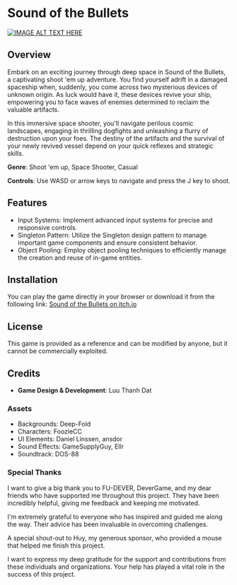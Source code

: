 # Sound of the Bullets

[![IMAGE ALT TEXT HERE](https://img.youtube.com/vi/SUD29cyeamc/0.jpg)](https://www.youtube.com/watch?v=SUD29cyeamc)

## Overview

Embark on an exciting journey through deep space in Sound of the Bullets, a captivating shoot 'em up adventure. You find yourself adrift in a damaged spaceship when, suddenly, you come across two mysterious devices of unknown origin. As luck would have it, these devices revive your ship, empowering you to face waves of enemies determined to reclaim the valuable artifacts.

In this immersive space shooter, you'll navigate perilous cosmic landscapes, engaging in thrilling dogfights and unleashing a flurry of destruction upon your foes. The destiny of the artifacts and the survival of your newly revived vessel depend on your quick reflexes and strategic skills.

**Genre**: Shoot 'em up, Space Shooter, Casual

**Controls**: Use WASD or arrow keys to navigate and press the J key to shoot.

## Features

- Input Systems: Implement advanced input systems for precise and responsive controls.
- Singleton Pattern: Utilize the Singleton design pattern to manage important game components and ensure consistent behavior.
- Object Pooling: Employ object pooling techniques to efficiently manage the creation and reuse of in-game entities.

## Installation

You can play the game directly in your browser or download it from the following link: [Sound of the Bullets on itch.io](luuthanhdat.itch.io/sotb)

## License

This game is provided as a reference and can be modified by anyone, but it cannot be commercially exploited.

## Credits

- **Game Design & Development**: Luu Thanh Dat

### Assets

- Backgrounds: Deep-Fold
- Characters: FoozleCC
- UI Elements: Daniel Linssen, ansdor
- Sound Effects: GameSupplyGuy, Ellr
- Soundtrack: DOS-88

### Special Thanks

I want to give a big thank you to FU-DEVER, DeverGame, and my dear friends who have supported me throughout this project. They have been incredibly helpful, giving me feedback and keeping me motivated.

I'm extremely grateful to everyone who has inspired and guided me along the way. Their advice has been invaluable in overcoming challenges.

A special shout-out to Huy, my generous sponsor, who provided a mouse that helped me finish this project.

I want to express my deep gratitude for the support and contributions from these individuals and organizations. Your help has played a vital role in the success of this project.
